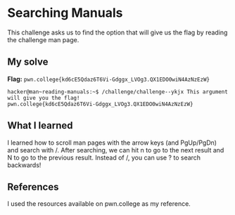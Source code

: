 # Searching Manuals
This challenge asks us to find the option that will give us the flag by reading the challenge man page.

## My solve
**Flag:** `pwn.college{kd6cE5Qdaz6T6Vi-Gdggx_LVOg3.QX1EDO0wiN4AzNzEzW}`

```hacker@man~reading-manuals:~$ man challenge
hacker@man~reading-manuals:~$ /challenge/challenge--ykjx This argument will give you the flag!
pwn.college{kd6cE5Qdaz6T6Vi-Gdggx_LVOg3.QX1EDO0wiN4AzNzEzW}
```

## What I learned
I learned how to scroll man pages with the arrow keys (and PgUp/PgDn) and search with /.
After searching, we can hit n to go to the next result and N to go to the previous result. Instead of /, you can use ? to search backwards!


## References 
I used the resources available on pwn.college as my reference.
